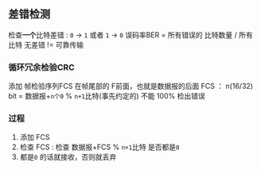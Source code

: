 ##  差错检测 
检查**一个**比特差错 : `0` -> `1` 或者 `1` -> `0` 
误码率BER = 所有错误的 比特数量 / 所有 比特
无差错 != 可靠传输


###   循环冗余检验CRC 
添加 帧检验序列FCS 在帧尾部的 F前面，也就是数据报的后面
FCS ： n(16/32) bit = 数据报+`n个0` % `n+1`比特(事先约定的)
不能 100% 检出错误


###   过程
1. 添加 FCS 
2. 检查 FCS : 检查 数据报+FCS % `n+1`比特 是否都是`0`  
3. 都是`0` 的话就接收，否则就丢弃
